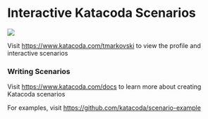 # Interactive Katacoda Scenarios

[![](http://shields.katacoda.com/katacoda/tmarkovski/count.svg)](https://www.katacoda.com/tmarkovski "Get your profile on Katacoda.com")

Visit https://www.katacoda.com/tmarkovski to view the profile and interactive scenarios

### Writing Scenarios
Visit https://www.katacoda.com/docs to learn more about creating Katacoda scenarios

For examples, visit https://github.com/katacoda/scenario-example

